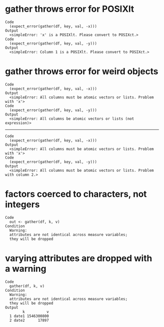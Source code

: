 # gather throws error for POSIXlt

    Code
      (expect_error(gather(df, key, val, -x)))
    Output
      <simpleError: 'x' is a POSIXlt. Please convert to POSIXct.>
    Code
      (expect_error(gather(df, key, val, -y)))
    Output
      <simpleError: Column 1 is a POSIXlt. Please convert to POSIXct.>

# gather throws error for weird objects

    Code
      (expect_error(gather(df, key, val, -x)))
    Output
      <simpleError: All columns must be atomic vectors or lists. Problem with 'x'>
    Code
      (expect_error(gather(df, key, val, -y)))
    Output
      <simpleError: All columns be atomic vectors or lists (not expression)>

---

    Code
      (expect_error(gather(df, key, val, -x)))
    Output
      <simpleError: All columns must be atomic vectors or lists. Problem with 'x'>
    Code
      (expect_error(gather(df, key, val, -y)))
    Output
      <simpleError: All columns must be atomic vectors or lists. Problem with column 2.>

# factors coerced to characters, not integers

    Code
      out <- gather(df, k, v)
    Condition
      Warning:
      attributes are not identical across measure variables;
      they will be dropped

# varying attributes are dropped with a warning

    Code
      gather(df, k, v)
    Condition
      Warning:
      attributes are not identical across measure variables;
      they will be dropped
    Output
            k          v
      1 date1 1546300800
      2 date2      17897

